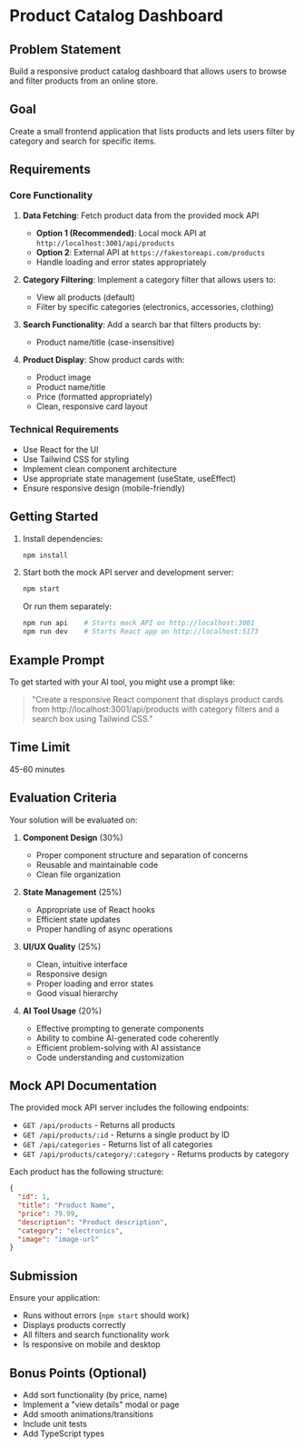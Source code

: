# Product Catalog Dashboard

## Problem Statement

Build a responsive product catalog dashboard that allows users to browse and filter products from an online store.

## Goal

Create a small frontend application that lists products and lets users filter by category and search for specific items.

## Requirements

### Core Functionality
1. **Data Fetching**: Fetch product data from the provided mock API
   - **Option 1 (Recommended)**: Local mock API at `http://localhost:3001/api/products`
   - **Option 2**: External API at `https://fakestoreapi.com/products`
   - Handle loading and error states appropriately

2. **Category Filtering**: Implement a category filter that allows users to:
   - View all products (default)
   - Filter by specific categories (electronics, accessories, clothing)

3. **Search Functionality**: Add a search bar that filters products by:
   - Product name/title (case-insensitive)

4. **Product Display**: Show product cards with:
   - Product image
   - Product name/title
   - Price (formatted appropriately)
   - Clean, responsive card layout

### Technical Requirements
- Use React for the UI
- Use Tailwind CSS for styling
- Implement clean component architecture
- Use appropriate state management (useState, useEffect)
- Ensure responsive design (mobile-friendly)

## Getting Started

1. Install dependencies:
   ```bash
   npm install
   ```

2. Start both the mock API server and development server:
   ```bash
   npm start
   ```

   Or run them separately:
   ```bash
   npm run api    # Starts mock API on http://localhost:3001
   npm run dev    # Starts React app on http://localhost:5173
   ```

## Example Prompt

To get started with your AI tool, you might use a prompt like:

> "Create a responsive React component that displays product cards from http://localhost:3001/api/products with category filters and a search box using Tailwind CSS."

## Time Limit

45-60 minutes

## Evaluation Criteria

Your solution will be evaluated on:

1. **Component Design** (30%)
   - Proper component structure and separation of concerns
   - Reusable and maintainable code
   - Clean file organization

2. **State Management** (25%)
   - Appropriate use of React hooks
   - Efficient state updates
   - Proper handling of async operations

3. **UI/UX Quality** (25%)
   - Clean, intuitive interface
   - Responsive design
   - Proper loading and error states
   - Good visual hierarchy

4. **AI Tool Usage** (20%)
   - Effective prompting to generate components
   - Ability to combine AI-generated code coherently
   - Efficient problem-solving with AI assistance
   - Code understanding and customization

## Mock API Documentation

The provided mock API server includes the following endpoints:

- `GET /api/products` - Returns all products
- `GET /api/products/:id` - Returns a single product by ID
- `GET /api/categories` - Returns list of all categories
- `GET /api/products/category/:category` - Returns products by category

Each product has the following structure:
```json
{
  "id": 1,
  "title": "Product Name",
  "price": 79.99,
  "description": "Product description",
  "category": "electronics",
  "image": "image-url"
}
```

## Submission

Ensure your application:
- Runs without errors (`npm start` should work)
- Displays products correctly
- All filters and search functionality work
- Is responsive on mobile and desktop

## Bonus Points (Optional)

- Add sort functionality (by price, name)
- Implement a "view details" modal or page
- Add smooth animations/transitions
- Include unit tests
- Add TypeScript types
